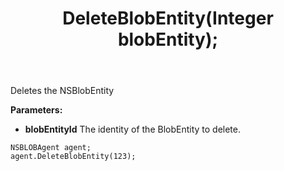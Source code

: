 ﻿---
uid: crmscript_ref_NSBLOBAgent_DeleteBlobEntity
title: DeleteBlobEntity(Integer blobEntity);
intellisense: NSBLOBAgent.DeleteBlobEntity
keywords: NSBLOBAgent, DeleteBlobEntity
so.topic: reference
---

Deletes the NSBlobEntity
  
**Parameters:**
 - **blobEntityId** The identity of the BlobEntity to delete.

```crmscript
NSBLOBAgent agent;
agent.DeleteBlobEntity(123);
```

